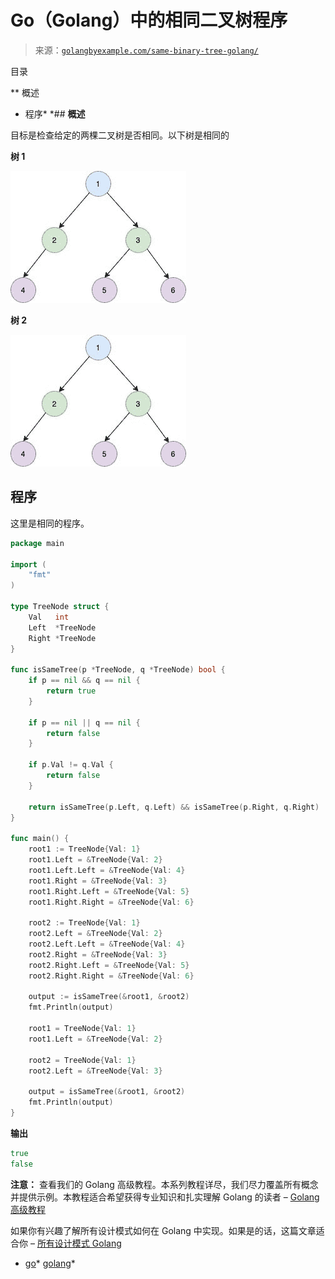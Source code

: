 <!--yml

类别：未分类

日期：2024-10-13 06:48:34

-->

# Go（Golang）中的相同二叉树程序

> 来源：[`golangbyexample.com/same-binary-tree-golang/`](https://golangbyexample.com/same-binary-tree-golang/)

目录

**   概述

+   程序*  *## **概述**

目标是检查给定的两棵二叉树是否相同。以下树是相同的

**树 1**

![](img/9a9347838908483552b24df3dc54cd38.png)

**树 2**

![](img/9a9347838908483552b24df3dc54cd38.png)

## **程序**

这里是相同的程序。

```go
package main

import (
	"fmt"
)

type TreeNode struct {
	Val   int
	Left  *TreeNode
	Right *TreeNode
}

func isSameTree(p *TreeNode, q *TreeNode) bool {
	if p == nil && q == nil {
		return true
	}

	if p == nil || q == nil {
		return false
	}

	if p.Val != q.Val {
		return false
	}

	return isSameTree(p.Left, q.Left) && isSameTree(p.Right, q.Right)
}

func main() {
	root1 := TreeNode{Val: 1}
	root1.Left = &TreeNode{Val: 2}
	root1.Left.Left = &TreeNode{Val: 4}
	root1.Right = &TreeNode{Val: 3}
	root1.Right.Left = &TreeNode{Val: 5}
	root1.Right.Right = &TreeNode{Val: 6}

	root2 := TreeNode{Val: 1}
	root2.Left = &TreeNode{Val: 2}
	root2.Left.Left = &TreeNode{Val: 4}
	root2.Right = &TreeNode{Val: 3}
	root2.Right.Left = &TreeNode{Val: 5}
	root2.Right.Right = &TreeNode{Val: 6}

	output := isSameTree(&root1, &root2)
	fmt.Println(output)

	root1 = TreeNode{Val: 1}
	root1.Left = &TreeNode{Val: 2}

	root2 = TreeNode{Val: 1}
	root2.Left = &TreeNode{Val: 3}

	output = isSameTree(&root1, &root2)
	fmt.Println(output)
}
```

**输出**

```go
true
false
```

**注意：** 查看我们的 Golang 高级教程。本系列教程详尽，我们尽力覆盖所有概念并提供示例。本教程适合希望获得专业知识和扎实理解 Golang 的读者 – [Golang 高级教程](https://golangbyexample.com/golang-comprehensive-tutorial/)

如果你有兴趣了解所有设计模式如何在 Golang 中实现。如果是的话，这篇文章适合你 – [所有设计模式 Golang](https://golangbyexample.com/all-design-patterns-golang/)

+   [go](https://golangbyexample.com/tag/go/)*   [golang](https://golangbyexample.com/tag/golang/)*
